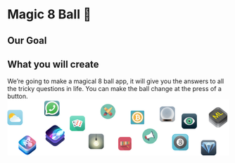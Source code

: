 
# Magic 8 Ball 🎱

## Our Goal


## What you will create

We’re going to make a magical 8 ball app, it will give you the answers to all the tricky questions in life. You can make the ball change at the press of a button.
![End Banner](https://github.com/JatinAgarwal-1/images/blob/master/readme-end-banner.png)



